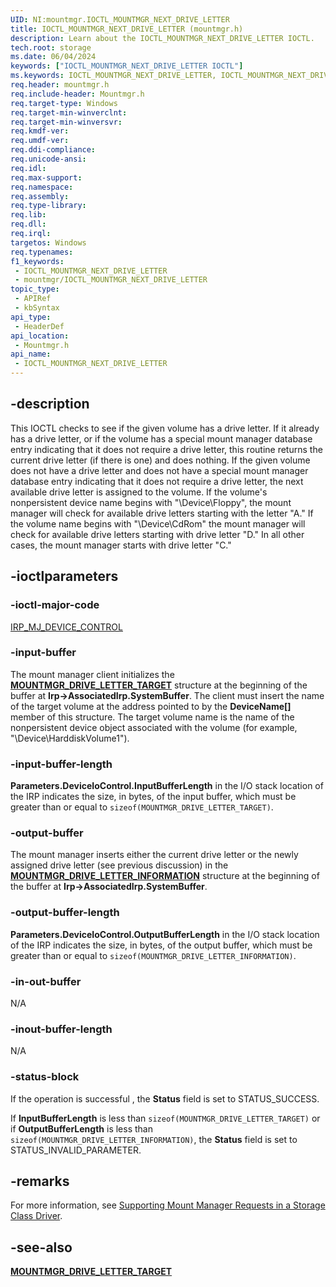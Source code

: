 ```yaml
---
UID: NI:mountmgr.IOCTL_MOUNTMGR_NEXT_DRIVE_LETTER
title: IOCTL_MOUNTMGR_NEXT_DRIVE_LETTER (mountmgr.h)
description: Learn about the IOCTL_MOUNTMGR_NEXT_DRIVE_LETTER IOCTL.
tech.root: storage
ms.date: 06/04/2024
keywords: ["IOCTL_MOUNTMGR_NEXT_DRIVE_LETTER IOCTL"]
ms.keywords: IOCTL_MOUNTMGR_NEXT_DRIVE_LETTER, IOCTL_MOUNTMGR_NEXT_DRIVE_LETTER control, IOCTL_MOUNTMGR_NEXT_DRIVE_LETTER control code [Storage Devices], k307_c77572b5-04ff-453d-91a4-9f58c65930e0.xml, mountmgr/IOCTL_MOUNTMGR_NEXT_DRIVE_LETTER, storage.ioctl_mountmgr_next_drive_letter
req.header: mountmgr.h
req.include-header: Mountmgr.h
req.target-type: Windows
req.target-min-winverclnt: 
req.target-min-winversvr: 
req.kmdf-ver: 
req.umdf-ver: 
req.ddi-compliance: 
req.unicode-ansi: 
req.idl: 
req.max-support: 
req.namespace: 
req.assembly: 
req.type-library: 
req.lib: 
req.dll: 
req.irql: 
targetos: Windows
req.typenames: 
f1_keywords:
 - IOCTL_MOUNTMGR_NEXT_DRIVE_LETTER
 - mountmgr/IOCTL_MOUNTMGR_NEXT_DRIVE_LETTER
topic_type:
 - APIRef
 - kbSyntax
api_type:
 - HeaderDef
api_location:
 - Mountmgr.h
api_name:
 - IOCTL_MOUNTMGR_NEXT_DRIVE_LETTER
---
```



## -description

This IOCTL checks to see if the given volume has a drive letter. If it already has a drive letter, or if the volume has a special mount manager database entry indicating that it does not require a drive letter, this routine returns the current drive letter (if there is one) and does nothing. If the given volume does not have a drive letter and does not have a special mount manager database entry indicating that it does not require a drive letter, the next available drive letter is assigned to the volume. If the volume's nonpersistent device name begins with "\Device\Floppy", the mount manager will check for available drive letters starting with the letter "A." If the volume name begins with "\Device\CdRom" the mount manager will check for available drive letters starting with drive letter "D." In all other cases, the mount manager starts with drive letter "C."

## -ioctlparameters

### -ioctl-major-code

[IRP_MJ_DEVICE_CONTROL](/windows-hardware/drivers/kernel/irp-mj-device-control)

### -input-buffer

The mount manager client initializes the [**MOUNTMGR_DRIVE_LETTER_TARGET**](ns-mountmgr-_mountmgr_drive_letter_target.md) structure at the beginning of the buffer at **Irp->AssociatedIrp.SystemBuffer**. The client must insert the name of the target volume at the address pointed to by the **DeviceName[]** member of this structure. The target volume name is the name of the nonpersistent device object associated with the volume (for example, "\Device\HarddiskVolume1").

### -input-buffer-length

**Parameters.DeviceIoControl.InputBufferLength** in the I/O stack location of the IRP indicates the size, in bytes, of the input buffer, which must be greater than or equal to ```sizeof(MOUNTMGR_DRIVE_LETTER_TARGET)```.

### -output-buffer

The mount manager inserts either the current drive letter or the newly assigned drive letter (see previous discussion) in the [**MOUNTMGR_DRIVE_LETTER_INFORMATION**](ns-mountmgr-_mountmgr_drive_letter_information.md) structure at the beginning of the buffer at **Irp->AssociatedIrp.SystemBuffer**.

### -output-buffer-length

**Parameters.DeviceIoControl.OutputBufferLength** in the I/O stack location of the IRP indicates the size, in bytes, of the output buffer, which must be greater than or equal to ```sizeof(MOUNTMGR_DRIVE_LETTER_INFORMATION)```.

### -in-out-buffer

N/A

### -inout-buffer-length

N/A

### -status-block

If the operation is successful , the **Status** field is set to STATUS_SUCCESS.

If **InputBufferLength** is less than ```sizeof(MOUNTMGR_DRIVE_LETTER_TARGET)``` or if **OutputBufferLength** is less than ```sizeof(MOUNTMGR_DRIVE_LETTER_INFORMATION)```, the **Status** field is set to STATUS_INVALID_PARAMETER.

## -remarks

For more information, see [Supporting Mount Manager Requests in a Storage Class Driver](/windows-hardware/drivers/storage/supporting-mount-manager-requests-in-a-storage-class-driver).

## -see-also

[**MOUNTMGR_DRIVE_LETTER_TARGET**](ns-mountmgr-_mountmgr_drive_letter_target.md)
